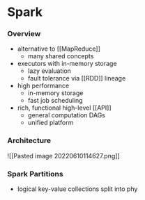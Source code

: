 # Spark
### Overview
+ alternative to [[MapReduce]]
	+ many shared concepts
+ executors with in-memory storage
	+ lazy evaluation
	+ fault tolerance via [[RDD]] lineage
+ high performance
	+ in-memory storage
	+ fast job scheduling
+ rich, functional high-level [[API]]
	+ general computation DAGs
	+ unified platform

### Architecture
![[Pasted image 20220610114627.png]]

### Spark Partitions
+ logical key-value collections split into phy


